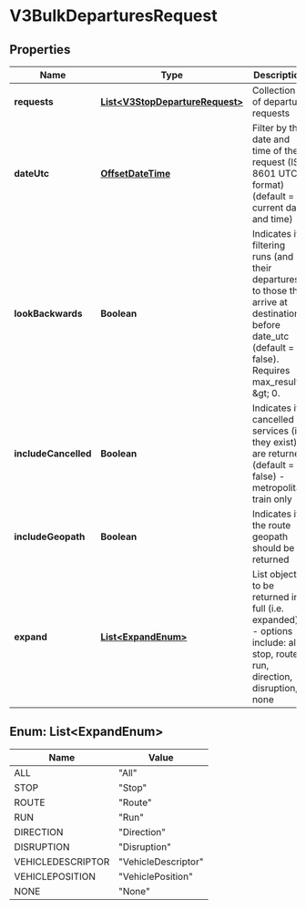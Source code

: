 
# V3BulkDeparturesRequest

## Properties
Name | Type | Description | Notes
------------ | ------------- | ------------- | -------------
**requests** | [**List&lt;V3StopDepartureRequest&gt;**](V3StopDepartureRequest.md) | Collection of departure requests | 
**dateUtc** | [**OffsetDateTime**](OffsetDateTime.md) | Filter by the date and time of the request (ISO 8601 UTC format) (default &#x3D; current date and time) |  [optional]
**lookBackwards** | **Boolean** | Indicates if filtering runs (and their departures) to those that arrive at destination before date_utc (default &#x3D; false). Requires max_results &amp;gt; 0. |  [optional]
**includeCancelled** | **Boolean** | Indicates if cancelled services (if they exist) are returned (default &#x3D; false) - metropolitan train only |  [optional]
**includeGeopath** | **Boolean** | Indicates if the route geopath should be returned |  [optional]
**expand** | [**List&lt;ExpandEnum&gt;**](#List&lt;ExpandEnum&gt;) | List objects to be returned in full (i.e. expanded) - options include: all, stop, route, run, direction, disruption, none |  [optional]


<a name="List<ExpandEnum>"></a>
## Enum: List&lt;ExpandEnum&gt;
Name | Value
---- | -----
ALL | &quot;All&quot;
STOP | &quot;Stop&quot;
ROUTE | &quot;Route&quot;
RUN | &quot;Run&quot;
DIRECTION | &quot;Direction&quot;
DISRUPTION | &quot;Disruption&quot;
VEHICLEDESCRIPTOR | &quot;VehicleDescriptor&quot;
VEHICLEPOSITION | &quot;VehiclePosition&quot;
NONE | &quot;None&quot;



